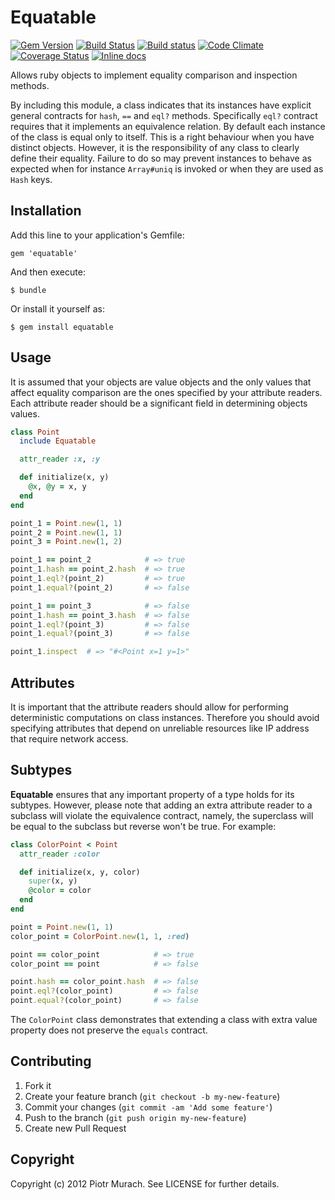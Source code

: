 # Equatable

[![Gem Version](https://badge.fury.io/rb/equatable.svg)][gem]
[![Build Status](https://secure.travis-ci.org/piotrmurach/equatable.svg?branch=master)][travis]
[![Build status](https://ci.appveyor.com/api/projects/status/lsb02nm0g4c6guiu?svg=true)][appveyor]
[![Code Climate](https://codeclimate.com/github/piotrmurach/equatable/badges/gpa.svg)][codeclimate]
[![Coverage Status](https://coveralls.io/repos/github/piotrmurach/equatable/badge.svg)][coverage]
[![Inline docs](http://inch-ci.org/github/piotrmurach/equatable.svg?branch=master)][inchpages]

[gem]: http://badge.fury.io/rb/equatable
[travis]: http://travis-ci.org/piotrmurach/equatable
[appveyor]: https://ci.appveyor.com/project/piotrmurach/equatable
[codeclimate]: https://codeclimate.com/github/piotrmurach/equatable
[coverage]: https://coveralls.io/github/piotrmurach/equatable
[inchpages]: http://inch-ci.org/github/piotrmurach/equatable

Allows ruby objects to implement equality comparison and inspection methods.

By including this module, a class indicates that its instances have explicit general contracts for `hash`, `==` and `eql?` methods. Specifically `eql?` contract requires that it implements an equivalence relation. By default each instance of the class is equal only to itself. This is a right behaviour when you have distinct objects. However, it is the responsibility of any class to clearly define their equality. Failure to do so may prevent instances to behave as expected when for instance `Array#uniq` is invoked or when they are used as `Hash` keys.

## Installation

Add this line to your application's Gemfile:

    gem 'equatable'

And then execute:

    $ bundle

Or install it yourself as:

    $ gem install equatable

## Usage

It is assumed that your objects are value objects and the only values that affect equality comparison are the ones specified by your attribute readers. Each attribute reader should be a significant field in determining objects values.

```ruby
class Point
  include Equatable

  attr_reader :x, :y

  def initialize(x, y)
    @x, @y = x, y
  end
end

point_1 = Point.new(1, 1)
point_2 = Point.new(1, 1)
point_3 = Point.new(1, 2)

point_1 == point_2            # => true
point_1.hash == point_2.hash  # => true
point_1.eql?(point_2)         # => true
point_1.equal?(point_2)       # => false

point_1 == point_3            # => false
point_1.hash == point_3.hash  # => false
point_1.eql?(point_3)         # => false
point_1.equal?(point_3)       # => false

point_1.inspect  # => "#<Point x=1 y=1>"
```

## Attributes

It is important that the attribute readers should allow for performing deterministic computations on class instances. Therefore you should avoid specifying attributes that depend on unreliable resources like IP address that require network access.

## Subtypes

**Equatable** ensures that any important property of a type holds for its subtypes. However, please note that adding an extra attribute reader to a subclass will violate the equivalence contract, namely, the superclass will be equal to the subclass but reverse won't be true. For example:

```ruby
class ColorPoint < Point
  attr_reader :color

  def initialize(x, y, color)
    super(x, y)
    @color = color
  end
end

point = Point.new(1, 1)
color_point = ColorPoint.new(1, 1, :red)

point == color_point            # => true
color_point == point            # => false

point.hash == color_point.hash  # => false
point.eql?(color_point)         # => false
point.equal?(color_point)       # => false
```

The `ColorPoint` class demonstrates that extending a class with extra value property does not preserve the `equals` contract.

## Contributing

1. Fork it
2. Create your feature branch (`git checkout -b my-new-feature`)
3. Commit your changes (`git commit -am 'Add some feature'`)
4. Push to the branch (`git push origin my-new-feature`)
5. Create new Pull Request

## Copyright

Copyright (c) 2012 Piotr Murach. See LICENSE for further details.
